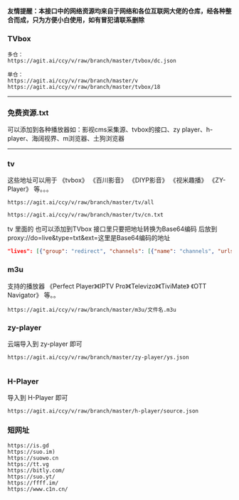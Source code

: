 #### 友情提醒：本接口中的网络资源均来自于网络和各位互联网大佬的仓库，经各种整合而成，只为方便小白使用，如有冒犯请联系删除
### TVbox 

```
多仓：
https://agit.ai/ccy/v/raw/branch/master/tvbox/dc.json

单仓：
https://agit.ai/ccy/v/raw/branch/master/v
https://agit.ai/ccy/v/raw/branch/master/tvbox/18

```
---

### 免费资源.txt 

可以添加到各种播放器如：影视cms采集源、tvbox的接口、zy player、h-player、海阔视界、m浏览器、土狗浏览器

---
### tv

这些地址可以用于 《tvbox》 《百川影音》 《DIYP影音》 《视米趣播》 《ZY-Player》 等。。。

```
https://agit.ai/ccy/v/raw/branch/master/tv/all

https://agit.ai/ccy/v/raw/branch/master/tv/cn.txt

```

tv 里面的  也可以添加到TVbox 接口里只要把地址转换为Base64编码 后放到proxy://do=live&type=txt&ext=这里是Base64编码的地址

```JSON
"lives": [{"group": "redirect", "channels": [{"name": "channels", "urls": ["proxy://do=live&type=txt&ext=这里是Base64编码的地址"] } 
```

### m3u 

支持的播放器 《Perfect Player》《IPTV Pro》《Televizo》《TiviMate》 《OTT Navigator》 等。。

```
https://agit.ai/ccy/v/raw/branch/master/m3u/文件名.m3u
```

### zy-player 

云端导入到 zy-player 即可
```
https://agit.ai/ccy/v/raw/branch/master/zy-player/ys.json


```

### H-Player 

导入到 H-Player 即可
```
https://agit.ai/ccy/v/raw/branch/master/h-player/source.json

```

### 短网址
```
https://is.gd
https://suo.im)
https://suowo.cn
https://tt.vg
https://bitly.com/
https://suo.yt/
https://ffff.im/
https://www.c1n.cn/

```



